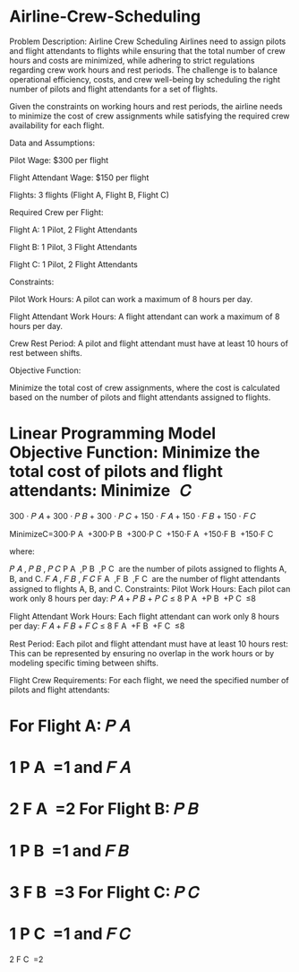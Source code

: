 # Airline-Crew-Scheduling
Problem Description: Airline Crew Scheduling
Airlines need to assign pilots and flight attendants to flights while ensuring that the total number of crew hours and costs are minimized, while adhering to strict regulations regarding crew work hours and rest periods. The challenge is to balance operational efficiency, costs, and crew well-being by scheduling the right number of pilots and flight attendants for a set of flights.

Given the constraints on working hours and rest periods, the airline needs to minimize the cost of crew assignments while satisfying the required crew availability for each flight.


Data and Assumptions:

Pilot Wage: $300 per flight

Flight Attendant Wage: $150 per flight

Flights: 3 flights (Flight A, Flight B, Flight C)

Required Crew per Flight:

Flight A: 1 Pilot, 2 Flight Attendants

Flight B: 1 Pilot, 3 Flight Attendants

Flight C: 1 Pilot, 2 Flight Attendants


Constraints:

Pilot Work Hours: A pilot can work a maximum of 8 hours per day.

Flight Attendant Work Hours: A flight attendant can work a maximum of 8 hours per day.

Crew Rest Period: A pilot and flight attendant must have at least 10 hours of rest between shifts.


Objective Function:

Minimize the total cost of crew assignments, where the cost is calculated based on the number of pilots and flight attendants assigned to flights.

Linear Programming Model
Objective Function:
Minimize the total cost of pilots and flight attendants: 
Minimize
 
𝐶
=
300
⋅
𝑃
𝐴
+
300
⋅
𝑃
𝐵
+
300
⋅
𝑃
𝐶
+
150
⋅
𝐹
𝐴
+
150
⋅
𝐹
𝐵
+
150
⋅
𝐹
𝐶

MinimizeC=300⋅P 
A
​
 +300⋅P 
B
​
 +300⋅P 
C
​
 +150⋅F 
A
​
 +150⋅F 
B
​
 +150⋅F 
C
​

  where:

𝑃
𝐴
,
𝑃
𝐵
,
𝑃
𝐶
P 
A
​
 ,P 
B
​
 ,P 
C
​
  are the number of pilots assigned to flights A, B, and C.
𝐹
𝐴
,
𝐹
𝐵
,
𝐹
𝐶
F 
A
​
 ,F 
B
​
 ,F 
C
​
  are the number of flight attendants assigned to flights A, B, and C.
Constraints:
Pilot Work Hours: Each pilot can work only 8 hours per day: 
𝑃
𝐴
+
𝑃
𝐵
+
𝑃
𝐶
≤
8
P 
A
​
 +P 
B
​
 +P 
C
​
 ≤8

Flight Attendant Work Hours: Each flight attendant can work only 8 hours per day: 
𝐹
𝐴
+
𝐹
𝐵
+
𝐹
𝐶
≤
8
F 
A
​
 +F 
B
​
 +F 
C
​
 ≤8

Rest Period: Each pilot and flight attendant must have at least 10 hours rest: This can be represented by ensuring no overlap in the work hours or by modeling specific timing between shifts.

Flight Crew Requirements: For each flight, we need the specified number of pilots and flight attendants:

For Flight A: 
𝑃
𝐴
=
1
P 
A
​
 =1 and 
𝐹
𝐴
=
2
F 
A
​
 =2
For Flight B: 
𝑃
𝐵
=
1
P 
B
​
 =1 and 
𝐹
𝐵
=
3
F 
B
​
 =3
For Flight C: 
𝑃
𝐶
=
1
P 
C
​
 =1 and 
𝐹
𝐶
=
2
F 
C
​
 =2
